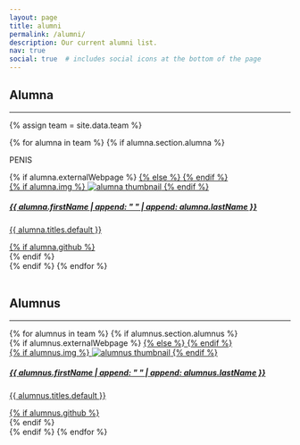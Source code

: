 ```yaml
---
layout: page
title: alumni
permalink: /alumni/
description: Our current alumni list.
nav: true
social: true  # includes social icons at the bottom of the page
---
```


## Alumna

---

{% assign team = site.data.team %}

<!-- Alumna Projects Grid -->
<div class="projects grid">
  {% for alumna in team %}
  {% if alumna.section.alumna %}
  <p>PENIS</p>
  <div class="grid-item">
    {% if alumna.externalWebpage %}
    <a href="{{ alumna.externalWebpage }}" target="_blank">
    {% else %}
    <a href="{{ alumna.webpage | relative_url }}">
    {% endif %}
      <div class="card hoverable">
        {% if alumna.img %}
        <img src="{{ alumna.img | relative_url }}" alt="alumna thumbnail">
        {% endif %}
        <div class="card-body">
          <h5>{{ alumna.firstName | append: " " | append: alumna.lastName }}</h5>
          <p class="card-text">{{ alumna.titles.default }}</p>
          <div class="row ml-1 mr-1 p-0">
            {% if alumna.github %}
            <div class="github-icon">
              <div class="icon" data-toggle="tooltip" title="GitHub Profile">
                <a href="{{ alumna.github }}" target="_blank"><i class="fab fa-github gh-icon"></i></a>
              </div>
            </div>
            {% endif %}
          </div>
        </div>
      </div>
    </a>
  </div>
  {% endif %}
{% endfor %}
</div>
<br>

## Alumnus

---

<!-- Alumnus Projects Grid -->
<div class="projects grid">
  {% for alumnus in team %}
  {% if alumnus.section.alumnus %}
  <div class="grid-item">
    {% if alumnus.externalWebpage %}
    <a href="{{ alumnus.externalWebpage }}" target="_blank">
    {% else %}
    <a href="{{ alumnus.webpage | relative_url }}">
    {% endif %}
      <div class="card hoverable">
        {% if alumnus.img %}
        <img src="{{ alumnus.img | relative_url }}" alt="alumnus thumbnail">
        {% endif %}
        <div class="card-body">
          <h5>{{ alumnus.firstName | append: " " | append: alumnus.lastName }}</h5>
          <p class="card-text">{{ alumnus.titles.default }}</p>
          <div class="row ml-1 mr-1 p-0">
            {% if alumnus.github %}
            <div class="github-icon">
              <div class="icon" data-toggle="tooltip" title="GitHub Profile">
                <a href="{{ alumnus.github }}" target="_blank"><i class="fab fa-github gh-icon"></i></a>
              </div>
            </div>
            {% endif %}
          </div>
        </div>
      </div>
    </a>
  </div>
  {% endif %}
{% endfor %}
</div>
